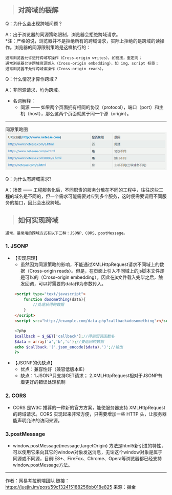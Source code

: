 > ## 对跨域的裂解

Q：为什么会出现跨域问题？ 

A：出于浏览器的同源策略限制，浏览器会拒绝跨域请求。  
*注：严格的说，浏览器并不是拒绝所有的跨域请求，实际上拒绝的是跨域的读操作。浏览器的同源限制策略是这样执行的：
```
通常浏览器允许进行跨域写操作（Cross-origin writes），如链接，重定向；
通常浏览器允许跨域资源嵌入（Cross-origin embedding），如 img、script 标签；
通常浏览器不允许跨域读操作（Cross-origin reads）。
```

Q：什么情况才算作跨域？ 

A：非同源请求，均为跨域。
- 名词解释：
    - 同源 —— 如果两个页面拥有相同的协议（protocol），端口（port）和主机（host），那么这两个页面就属于同一个源（origin）。
---
 同源策略图
    ![同源策略](./同源策略.png)

Q：为什么有跨域需求?

A：场景 —— 工程服务化后，不同职责的服务分散在不同的工程中，往往这些工程的域名是不同的，但一个需求可能需要对应到多个服务，这时便需要调用不同服务的接口，因此会出现跨域。

> ## 如何实现跨域
`通常，最常用的跨域方式有以下三种：JSONP、CORS、postMessage。`

### 1. JSONP
- 【实现原理】
    - 虽然因为同源策略的影响，不能通过XMLHttpRequest请求不同域上的数据（Cross-origin reads）。但是，在页面上引入不同域上的js脚本文件却是可以的（Cross-origin embedding）。因此在js文件载入完毕之后，触发回调，可以将需要的data作为参数传入。
```html
    <script type="text/javascript">
        function dosomething(data){
            //处理获得的数据
        }
    </script>
    <script src="http://example.com/data.php?callback=dosomething"></script>
```
```php
    <?php
    $callback = $_GET['callback'];//得到回调函数名
    $data = array('a','b','c');//要返回的数据
    echo $callback.'('.json_encode($data).')';//输出
    ?>
```
- 【JSONP的优缺点】
    + 优点：兼容性好（兼容低版本IE）
    + 缺点：1.JSONP只支持GET请求； 2.XMLHttpRequest相对于JSONP有着更好的错误处理机制

### 2. CORS
- CORS 是W3C 推荐的一种新的官方方案，能使服务器支持 XMLHttpRequest 的跨域请求。CORS 实现起来非常方便，只需要增加一些 HTTP 头，让服务器能声明允许的访问来源。

### 3.postMessage
- window.postMessage(message,targetOrigin) 方法是html5新引进的特性，可以使用它来向其它的window对象发送消息，无论这个window对象是属于同源或不同源，目前IE8+、FireFox、Chrome、Opera等浏览器都已经支持window.postMessage方法。

---
作者：网易考拉前端团队
链接：https://juejin.im/post/59c132415188256bb018e825
来源：掘金